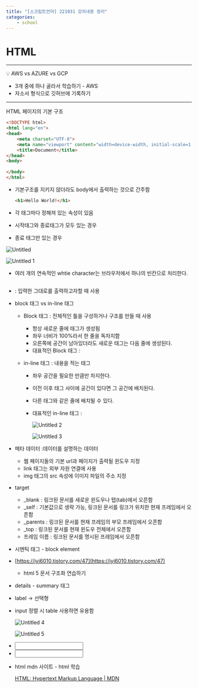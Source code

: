 ```yaml
---
title: "[스크립트언어] 221031 강의내용 정리"
categories: 
    - school
---
```


# HTML

---
💡 AWS vs AZURE vs GCP

- 3개 중에 하나 골라서 학습하기 - AWS
- 자소서 형식으로 깃허브에 기록하기
---

HTML 페이지의 기본 구조

```html
<!DOCTYPE html>
<html lang="en">
<head>
    <meta charset="UTF-8">
    <meta name="viewport" content="width=device-width, initial-scale=1.0">
    <title>Document</title>
</head>
<body>
    
</body>
</html>
```

- 기본구조를 지키지 않더라도 body에서 출력하는 것으로 간주함
    
    ```html
    <h1>Hello World!</h1>
    ```
    
- 각 태그마다 정해져 있는 속성이 있음
- 시작태그와 종료태그가 모두 있는 경우
- 종료 태그만 있는 경우

![Untitled](https://user-images.githubusercontent.com/106959823/202130520-cbad3951-7161-439f-ac5f-2251f2e78ddc.png)

![Untitled 1](https://user-images.githubusercontent.com/106959823/202130090-60ed2ab9-0fb1-4c98-8054-1174a9772ae4.png)

- 여러 개의 연속적인 whtie character는 브라우저에서 하나의 빈칸으로 처리한다.
- <pre></pre> : 입력한 그대로를 출력하고자할 때 사용
- block 태그 vs in-line 태그
    - Block 태그 : 전체적인 틀을 구성하거나 구조를 만들 때 사용
        - 항상 새로운 줄에 태그가 생성됨
        - 좌우 너비가 100%라서 한 줄을 독차지함
        - 오른쪽에 공간이 남아있더라도 새로운 태그는 다음 줄에 생성된다.
        - 대표적인 Block 태그 : <div>
        
    - in-line 태그 : 내용을 적는 태그
        - 좌우 공간을 필요한 만큼만 차지한다.
        - 이전 이후 태그 사이에 공간이 있다면 그 공간에 배치된다.
        - 다른 태그와 같은 줄에 배치될 수 있다.
        - 대표적인 in-line 태그 : <span>
            
            ![Untitled 2](https://user-images.githubusercontent.com/106959823/202130246-3c0ccd4e-1dd6-4e9d-9222-dc71fca4ea68.png)
            
            ![Untitled 3](https://user-images.githubusercontent.com/106959823/202130572-58738745-04ab-4444-88fe-e8163fd67ba7.png)
            
- 메타 데이터  :데이터를 설명하는 데이터
    - 웹 페이지들의 기본 url과 페이지가 출력될 윈도우 지정
    - link 태그는 외부 자원 연결에 사용
    - img 태그의 src 속성에 이미지 파일의 주소 지정
    
- target
    - _blank : 링크된 문서를 새로운 윈도우나 탭(tab)에서 오픈함
    - _self : 기본값으로 생략 가능, 링크된 문서를 링크가 위치한 현재 프레임에서 오픈함
    - _parents : 링크된 문서를 현재 프레임의 부모 프레임에서 오픈함
    - _top : 링크된 문서를 현재 윈도우 전체에서 오픈함
    - 프레임 이름 : 링크된 문서를 명시된 프레임에서 오픈함

- 시멘틱 태그 - block element
- [https://jyj6010.tistory.com/47](https://jyj6010.tistory.com/47)
    - html 5 문서 구조화 연습하기
- details - summary 태그
- label → 선택형
- input 정렬 시 table 사용하면 유용함
    
    ![Untitled 4](https://user-images.githubusercontent.com/106959823/202130631-93d2b02b-3f83-4ab3-85e5-44f0235f41e0.png)
    
    ![Untitled 5](https://user-images.githubusercontent.com/106959823/202130707-9e688000-4d56-41f9-9b7f-10ac28f8c58e.png)
    
- <input type=”number”>
- <input type=”range”>
- html mdn 사이트 - html 학습
    
    [HTML&colon; Hypertext Markup Language | MDN](https://developer.mozilla.org/ko/docs/Web/HTML)
